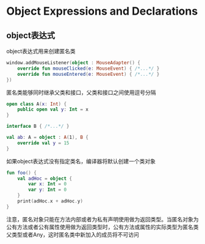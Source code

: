 # Object Expressions and Declarations
## object表达式
object表达式用来创建匿名类

```kotlin
window.addMouseListener(object : MouseAdapter() {
    override fun mouseClicked(e: MouseEvent) { /*...*/ }
    override fun mouseEntered(e: MouseEvent) { /*...*/ }
})
```

匿名类能够同时继承父类和接口，父类和接口之间使用逗号分隔

```kotlin
open class A(x: Int) {
    public open val y: Int = x
}

interface B { /*...*/ }

val ab: A = object : A(1), B {
    override val y = 15
}
```

如果object表达式没有指定类名，编译器将默认创建一个类对象

```kotlin
fun foo() {
    val adHoc = object {
        var x: Int = 0
        var y: Int = 0
    }
    print(adHoc.x + adHoc.y)
}
```

注意，匿名对象只能在方法内部或者为私有声明使用做为返回类型。当匿名对象为公有方法或者公有属性使用做为返回类型时，公有方法或属性的实际类型为匿名类父类型或者Any，这时匿名类中新加入的成员将不可访问




